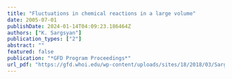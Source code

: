 ```yaml
---
title: "Fluctuations in chemical reactions in a large volume"
date: 2005-07-01
publishDate: 2024-01-14T04:09:23.186464Z
authors: ["K. Sargsyan"]
publication_types: ["2"]
abstract: ""
featured: false
publication: "*GFD Program Proceedings*"
url_pdf: "https://gfd.whoi.edu/wp-content/uploads/sites/18/2018/03/Sargsyan_21280.pdf"
---
```



